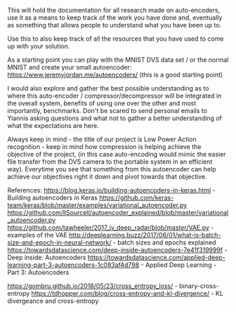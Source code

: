 This will hold the documentation for all research made on auto-encoders, use it as a means to keep track of the work you have done
and, eventually as something that allows people to understand what you have been up to.

Use this to also keep track of all the resources that you have used to come up with your solution.

As a starting point you can play with the MNIST DVS data set / or the normal MNIST and create your small autoencoder:
https://www.jeremyjordan.me/autoencoders/ (this is a good starting point)

I would also explore and gather the best possible understanding as to where this auto-encoder / compressor/decompressor
will be integrated in the overall system, benefits of using one over the other and most importantly, benchmarks.
Don't be scared to send personal emails to Yiannis asking questions and what not to gather a better understanding of what the expectations are here.


Always keep in mind - the title of our project is Low Power Action recognition - keep in mind how compression is helping achieve the objective of the project, (in this case auto-encoding would mimic the easier file transfer from the DVS camera to the portable system in an efficient way). Everytime you see that something from this autoencoder can help achieve our objectives right it down and pivot towards that objective.


References:
https://blog.keras.io/building-autoencoders-in-keras.html  -  Building autoencoders in Keras
https://github.com/keras-team/keras/blob/master/examples/variational_autoencoder.py
https://github.com/llSourcell/autoencoder_explained/blob/master/variational_autoencoder.py
https://github.com/tawheeler/2017_iv_deep_radar/blob/master/VAE.py   -    examples of the VAE
http://deeplearning.buzz/2017/06/01/what-is-batch-size-and-epoch-in-neural-network/   -   batch sizes and epochs explained
https://towardsdatascience.com/deep-inside-autoencoders-7e41f319999f    -    Deep inside: Autoencoders
https://towardsdatascience.com/applied-deep-learning-part-3-autoencoders-1c083af4d798    -     Applied Deep Learning - Part 3: Autoencoders

https://gombru.github.io/2018/05/23/cross_entropy_loss/ - binary-cross-entropy
https://tdhopper.com/blog/cross-entropy-and-kl-divergence/ - KL divergeance and cross-entropy

